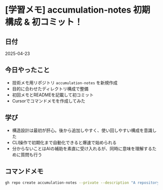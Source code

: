 # [学習メモ] accumulation-notes 初期構成 & 初コミット！

## 日付  
2025-04-23

## 今日やったこと  
- 技術メモ用リポジトリ `accumulation-notes` を新規作成  
- 目的に合わせたディレクトリ構成で整備  
- 初回メモとREADMEを記載して初コミット
- Cursorでコマンドメモを作成してみた

## 学び  
- 構造設計は最初が肝心。後から追加しやすく、使い回しやすい構成を意識した  
- CLI操作で初期化まで自動化できると爆速で始められる
- 分からないことはAIの補助を素直に受け入れるが、同時に意味を理解するために質問も行う

## コマンドメモ
```bash
gh repo create accumulation-notes --private --description "A repository for accumulating daily technical learning notes and logs." --source=. --remote=origin --push
```
